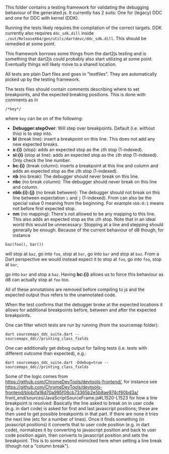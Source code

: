 This folder contains a testing framework for validating the debugging behaviour of the generated js.
It currently has 2 suits: One for (legacy) DDC and one for DDC with kernel (DDK).

Running the tests likely requires the compilation of the correct targets. DDK currently also
requires `ddc_sdk.dill` inside `./out/ReleaseX64/gen/utils/dartdevc/ddc_sdk.dill`.
This should be remedied at some point.

This framework borrows some things from the dart2js testing and is something that dart2js could
probably also start utilizing at some point.
Eventually things will likely move to a shared location.

All tests are plain Dart files and goes in "testfiles". They are automatically picked up by the
testing framework.

The tests files should contain comments describing where to set breakpoints,
and the expected breaking positions.
This is done with comments as in
```
/*key*/
```
where `key` can be on of the following:
* **Debugger:stepOver**: Will step over breakpoints. Default (i.e. without this) is to step into.
* **bl** (break line): insert a breakpoint on this line. This does not add any new expected breaks.
* **s:{i}** (stop): adds an expected stop as the `i`th stop (1-indexed).
* **sl:{i}** (stop at line): adds an expected stop as the `i`th stop (1-indexed). Only check the
line number.
* **bc:{i}** (break column): inserts a breakpoint at this line and column and adds an expected stop
as the `i`th stop (1-indexed).
* **nb** (no break): The debugger should never break on this line.
* **nbc** (no break column): The debugger should never break on this line and column.
* **nbb:{i}:{j}** (no break between): The debugger should not break on this line between expectation
`i` and `j` (1-indexed). From can also be the special value 0 meaning from the beginning.
For example `nbb:0:1` means not before first expected stop.
* **nm** (no mapping): There's not allowed to be any mapping to this line.
This also adds an expected stop as the `i`th stop.
Note that in an ideal world this would be unnecessary: Stopping at a line and stepping should
generally be enough. Because of the current behaviour of d8 though, for instance
```
baz(foo(), bar())
```
will stop at `baz`, go into `foo`, stop at `bar`, go into `bar` and stop at `baz`.
From a Dart perspective we would instead expect it to stop at `foo`, go into `foo`, stop at `bar`,

go into `bar` and stop a `baz`.
Having **bc:{i}** allows us to force this behaviour as d8 can actually stop at `foo` too.

All of these annotations are removed before compiling to js and the expected output thus refers to
the unannotated code.

When the test confirms that the debugger broke at the expected locations it allows for additional
breakpoints before, between and after the expected breakpoints.

One can filter which tests are run by running (from the sourcemap folder):
```
dart sourcemaps_ddc_suite.dart -- sourcemaps_ddc//printing_class_fields
```

One can additionally get debug output for failing tests (i.e. tests with different outcome than
expected), e.g.:
```
dart sourcemaps_ddc_suite.dart -Ddebug=true -- sourcemaps_ddc//printing_class_fields
```

Some of the logic comes from https://github.com/ChromeDevTools/devtools-frontend/, for instance see
https://github.com/ChromeDevTools/devtools-frontend/blob/fa18d70a995f06cb73365b2e5b8ae974cf60bd3a/
front_end/sources/JavaScriptSourceFrame.js#L1520-L1523
for how a line breakpoint is resolved:
Basically the line asked to break on in user code (e.g. in dart code) is asked for first and last
javascript positions; these are then used to get possible breakpoints in that part. If there are
none it tries the next line (etc for a number of lines). Once it finds something (in javascript
positions) it converts that to user code position (e.g. in dart code), normalizes it by converting
to javascript position and back to user code position again, then converts to javascript position
and sets the breakpoint.
This is to some extend mimicked here when setting a line break (though not a "column break").
